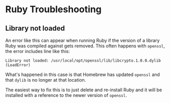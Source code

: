 # Ruby Troubleshooting

## Library not loaded

An error like this can appear when running Ruby if the version of a library Ruby was compiled against gets removed. This often happens with `openssl`, the error includes line like this:

	Library not loaded: /usr/local/opt/openssl/lib/libcrypto.1.0.0.dylib (LoadError)

What's happened in this case is that Homebrew has updated `openssl` and that `dylib` is no longer at that location.

The easiest way to fix this is to just delete and re-install Ruby and it will be installed with a reference to the newer version of `openssl`.
